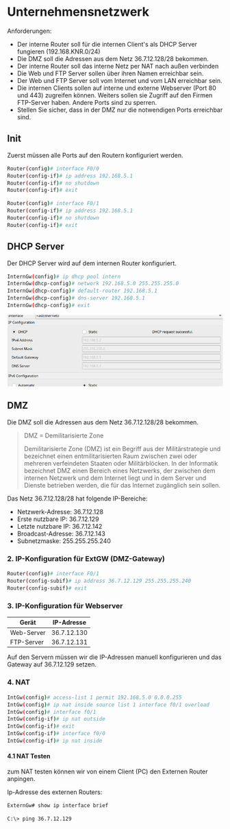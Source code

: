 # Unternehmensnetzwerk

Anforderungen:

- Der interne Router soll für die internen Client's als DHCP Server fungieren (192.168.KNR.0/24)
- Die  DMZ soll die Adressen aus dem Netz 36.7.12.128/28 bekommen.
- Der interne Router soll das interne Netz per NAT nach außen verbinden
- Die Web und FTP Server sollen über ihren Namen erreichbar sein.
- Der Web und FTP Server soll vom Internet und vom LAN erreichbar sein.
- Die internen Clients sollen auf interne und externe Webserver (Port 80 und 443) zugreifen können.  Weiters sollen sie Zugriff auf den Firmen FTP-Server haben. Andere Ports sind zu sperren.
- Stellen Sie sicher, dass in der DMZ nur die notwendigen Ports erreichbar sind.

## Init

Zuerst müssen alle Ports auf den Routern konfiguriert werden.

```bash
Router(config)# interface F0/0
Router(config-if)# ip address 192.168.5.1 
Router(config-if)# no shutdown
Router(config-if)# exit
```

```bash
Router(config)# interface F0/1
Router(config-if)# ip address 192.168.5.1
Router(config-if)# no shutdown
Router(config-if)# exit
```

## DHCP Server

Der DHCP Server wird auf dem internen Router konfiguriert.

```bash
InternGw(config)# ip dhcp pool intern
InternGw(dhcp-config)# network 192.168.5.0 255.255.255.0
InternGw(dhcp-config)# default-router 192.168.5.1
InternGw(dhcp-config)# dns-server 192.168.5.1
InternGw(dhcp-config)# exit
```

![DHCP auf client](image-5.png)

## DMZ

Die  DMZ soll die Adressen aus dem Netz 36.7.12.128/28 bekommen.

> DMZ = Demilitarisierte Zone
>
> Demilitarisierte Zone (DMZ) ist ein Begriff aus der Militärstrategie und bezeichnet einen entmilitarisierten Raum zwischen zwei oder mehreren verfeindeten Staaten oder Militärblöcken.
> In der Informatik bezeichnet DMZ einen Bereich eines Netzwerks, der zwischen dem internen Netzwerk und dem Internet liegt und in dem Server und Dienste betrieben werden, die für das Internet zugänglich sein sollen.

Das Netz 36.7.12.128/28 hat folgende IP-Bereiche:

- Netzwerk-Adresse: 36.7.12.128
- Erste nutzbare IP: 36.7.12.129
- Letzte nutzbare IP: 36.7.12.142
- Broadcast-Adresse: 36.7.12.143
- Subnetzmaske: 255.255.255.240

### 2. IP-Konfiguration für ExtGW (DMZ-Gateway)

```bash
Router(config)# interface F0/1
Router(config-subif)# ip address 36.7.12.129 255.255.255.240
Router(config-subif)# exit
```

### 3. IP-Konfiguration für Webserver

| Gerät      | IP-Adresse  |
|------------|------------ |
| Web-Server | 36.7.12.130 |
| FTP-Server | 36.7.12.131 |

Auf den Servern müssen wir die IP-Adressen manuell konfigurieren und das Gateway auf 36.7.12.129 setzen.

### 4. NAT

```bash
IntGw(config)# access-list 1 permit 192.168.5.0 0.0.0.255
IntGw(config)# ip nat inside source list 1 interface f0/1 overload
IntGw(config)# interface f0/1
IntGw(config-if)# ip nat outside
IntGw(config-if)# exit
IntGw(config-if)# interface f0/0
IntGw(config-if)# ip nat inside
```

#### 4.1 NAT Testen

zum NAT testen können wir von einem Client (PC) den Externen Router anpingen.

Ip-Adresse des externen Routers:

```bash
ExternGw# show ip interface brief
```

```bash
C:\> ping 36.7.12.129
```
